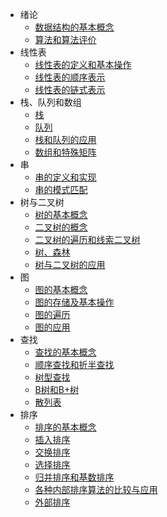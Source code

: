 * 绪论
  * [数据结构的基本概念](./notes/绪论/数据结构的基本概念.md)
  * [算法和算法评价](./notes/绪论/算法和算法评价.md)
* 线性表
  * [线性表的定义和基本操作](./notes/线性表/线性表的定义和基本操作.md)
  * [线性表的顺序表示](./notes/线性表/线性表的顺序表示.md)
  * [线性表的链式表示](./notes/线性表/线性表的链式表示.md)
* 栈、队列和数组
  * [栈](./notes/栈、队列和数组/栈.md)
  * [队列](./notes/栈、队列和数组/队列.md)
  * [栈和队列的应用](./notes/栈、队列和数组/栈和队列的应用.md)
  * [数组和特殊矩阵](./notes/栈、队列和数组/数组和特殊矩阵.md)
* 串
  * [串的定义和实现](./notes/串/串的定义和实现.md)
  * [串的模式匹配](./notes/串/串的模式匹配.md)
* 树与二叉树
  * [树的基本概念](./notes/树与二叉树/树的基本概念.md)
  * [二叉树的概念](./notes/树与二叉树/二叉树的概念.md)
  * [二叉树的遍历和线索二叉树](./notes/树与二叉树/二叉树的遍历和线索二叉树.md)
  * [树、森林](./notes/树与二叉树/树、森林.md)
  * [树与二叉树的应用](./notes/树与二叉树/树与二叉树的应用.md)
* 图
  * [图的基本概念](./notes/图/图的基本概念.md)
  * [图的存储及基本操作](./notes/图/图的存储及基本操作.md)
  * [图的遍历](./notes/图/图的遍历.md)
  * [图的应用](./notes/图/图的应用.md)
* 查找
  * [查找的基本概念](./notes/查找/查找的基本概念.md)
  * [顺序查找和折半查找](./notes/查找/顺序查找和折半查找.md)
  * [树型查找](./notes/查找/树型查找.md)
  * [B树和B+树](./notes/查找/B树和B+树.md)
  * [散列表](./notes/查找/散列表.md)
* 排序
  * [排序的基本概念](./notes/排序/排序的基本概念.md)
  * [插入排序](./notes/排序/插入排序.md)
  * [交换排序](./notes/排序/交换排序.md)
  * [选择排序](./notes/排序/选择排序.md)
  * [归并排序和基数排序](./notes/排序/归并排序和基数排序.md)
  * [各种内部排序算法的比较与应用](./notes/排序/各种内部排序算法的比较与应用.md)
  * [外部排序](./notes/排序/外部排序.md)
